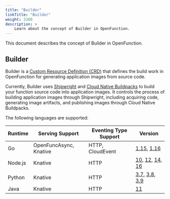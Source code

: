 ```yaml
---
title: "Builder"
linkTitle: "Builder"
weight: 3200
description: >	
    Learn about the concept of Builder in OpenFunction.
---
```


This document describes the concept of Builder in OpenFunction.

## Builder

Builder is a [Custom Resource Definition (CRD)](https://kubernetes.io/docs/tasks/extend-kubernetes/custom-resources/custom-resource-definitions/) that defines the build work in OpenFunction for generating application images from source code.

Currently, Builder uses [Shipwright](https://github.com/shipwright-io/build) and [Cloud Native Buildpacks](https://buildpacks.io/) to build your function source code into application images. It controls the process of building application images through Shipwright, including acquiring code, generating image artifacts, and publishing images through Cloud Native Buildpacks.

The following languages are supported:

| Runtime | Serving Support        | Eventing Type Support | Version                                                      |
| ------- | ---------------------- | --------------------- | ------------------------------------------------------------ |
| Go      | OpenFuncAsync, Knative | HTTP, CloudEvent      | [1.15](https://github.com/OpenFunction/builder/blob/main/builders/go115), [1.16](https://github.com/OpenFunction/builder/blob/main/builders/go116) |
| Node.js | Knative                | HTTP                  | [10](https://github.com/OpenFunction/builder/blob/main/builders/node10), [12](https://github.com/OpenFunction/builder/blob/main/builders/node12), [14](https://github.com/OpenFunction/builder/blob/main/builders/node14), [16](https://github.com/OpenFunction/builder/blob/main/builders/node16) |
| Python  | Knative                | HTTP                  | [3.7](https://github.com/OpenFunction/builder/blob/main/builders/py37), [3.8](https://github.com/OpenFunction/builder/blob/main/builders/py38), [3.9](https://github.com/OpenFunction/builder/blob/main/builders/py39) |
| Java    | Knative                | HTTP                  | [11](https://github.com/OpenFunction/builder/blob/main/builders/java11) |

